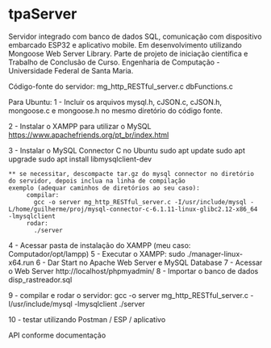 # tpaServer
Servidor integrado com banco de dados SQL, comunicação com dispositivo embarcado ESP32 e aplicativo mobile. Em desenvolvimento utilizando Mongoose Web Server Library. Parte de projeto de iniciação científica e Trabalho de Conclusão de Curso. Engenharia de Computação - Universidade Federal de Santa Maria.



Código-fonte do servidor:  mg_http_RESTful_server.c
                           dbFunctions.c

Para Ubuntu:
1 - Incluir os arquivos mysql.h, cJSON.c, cJSON.h, mongoose.c e mongoose.h no mesmo diretório do código fonte.

2 - Instalar o XAMPP para utilizar o MySQL
    https://www.apachefriends.org/pt_br/index.html

3 - Instalar o MySQL Connector C no Ubuntu
    sudo apt update
    sudo apt upgrade
    sudo apt install libmysqlclient-dev

    ** se necessitar, descompacte tar.gz do mysql connector no diretório do servidor, depois inclua na linha de compilação
    exemplo (adequar caminhos de diretórios ao seu caso):
         compilar:
           gcc -o server mg_http_RESTful_server.c -I/usr/include/mysql -L/home/guilherme/proj/mysql-connector-c-6.1.11-linux-glibc2.12-x86_64 -lmysqlclient
         rodar:
           ./server

4 - Acessar pasta de instalação do XAMPP (meu caso: Computador/opt/lampp)
5 - Executar o XAMPP: 
      sudo ./manager-linux-x64.run
6 - Dar Start no Apache Web Server e MySQL Database
7 - Acessar o Web Server http://localhost/phpmyadmin/
8 - Importar o banco de dados disp_rastreador.sql

9 - compilar e rodar o servidor:
    gcc -o server mg_http_RESTful_server.c -I/usr/include/mysql -lmysqlclient
    ./server

10 - testar utilizando Postman / ESP / aplicativo

API conforme documentação

